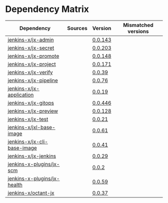 # Dependency Matrix

Dependency | Sources | Version | Mismatched versions
---------- | ------- | ------- | -------------------
[jenkins-x/jx-admin](https://github.com/jenkins-x/jx-admin.git) |  | [0.0.143](https://github.com/jenkins-x/jx-admin/releases/tag/v0.0.143) | 
[jenkins-x/jx-secret](https://github.com/jenkins-x/jx-secret.git) |  | [0.0.203](https://github.com/jenkins-x/jx-secret/releases/tag/v0.0.203) | 
[jenkins-x/jx-promote](https://github.com/jenkins-x/jx-promote.git) |  | [0.0.148](https://github.com/jenkins-x/jx-promote/releases/tag/v0.0.148) | 
[jenkins-x/jx-project](https://github.com/jenkins-x/jx-project.git) |  | [0.0.171](https://github.com/jenkins-x/jx-project/releases/tag/v0.0.171) | 
[jenkins-x/jx-verify](https://github.com/jenkins-x/jx-verify.git) |  | [0.0.39](https://github.com/jenkins-x/jx-verify/releases/tag/v0.0.39) | 
[jenkins-x/jx-pipeline](https://github.com/jenkins-x/jx-pipeline.git) |  | [0.0.76](https://github.com/jenkins-x/jx-pipeline/releases/tag/v0.0.76) | 
[jenkins-x/jx-application](https://github.com/jenkins-x/jx-application.git) |  | [0.0.19](https://github.com/jenkins-x/jx-application/releases/tag/v0.0.19) | 
[jenkins-x/jx-gitops](https://github.com/jenkins-x/jx-gitops.git) |  | [0.0.446](https://github.com/jenkins-x/jx-gitops/releases/tag/v0.0.446) | 
[jenkins-x/jx-preview](https://github.com/jenkins-x/jx-preview.git) |  | [0.0.128](https://github.com/jenkins-x/jx-preview/releases/tag/v0.0.128) | 
[jenkins-x/jx-test](https://github.com/jenkins-x/jx-test.git) |  | [0.0.21](https://github.com/jenkins-x/jx-test/releases/tag/v0.0.21) | 
[jenkins-x/jxl-base-image](https://github.com/jenkins-x/jxl-base-image) |  | [0.0.61]() | 
[jenkins-x/jx-cli-base-image](https://github.com/jenkins-x/jx-cli-base-image.git) |  | [0.0.41]() | 
[jenkins-x/jx-jenkins](https://github.com/jenkins-x/jx-jenkins.git) |  | [0.0.29](https://github.com/jenkins-x/jx-jenkins/releases/tag/v0.0.29) | 
[jenkins-x-plugins/jx-scm](https://github.com/jenkins-x-plugins/jx-scm) |  | [0.0.2](https://github.com/jenkins-x-plugins/jx-scm/releases/tag/v0.0.2) | 
[jenkins-x-plugins/jx-health](https://github.com/jenkins-x-plugins/jx-health.git) |  | [0.0.59](https://github.com/jenkins-x-plugins/jx-health/releases/tag/v0.0.59) | 
[jenkins-x/octant-jx](https://github.com/jenkins-x/octant-jx.git) |  | [0.0.37](https://github.com/jenkins-x/octant-jx/releases/tag/v0.0.37) | 
